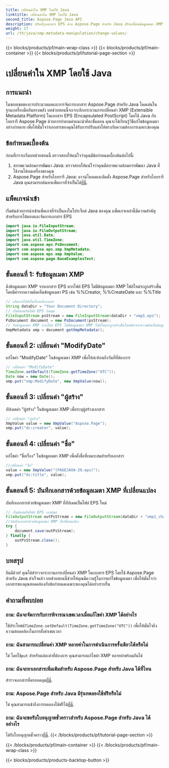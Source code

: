 ```yaml
---
title: เปลี่ยนค่าใน XMP โดยใช้ Java
linktitle: เปลี่ยนค่าใน XMP โดยใช้ Java
second_title: Aspose.Page Java API
description: ปรับปรุงเอกสาร EPS ด้วย Aspose.Page สำหรับ Java ปรับเปลี่ยนข้อมูลเมตา XMP ได้อย่างง่ายดายเพื่อเนื้อหาที่ได้รับการปรับแต่งและเป็นมืออาชีพ #การพัฒนาจาวา
weight: 17
url: /th/java/xmp-metadata-manipulation/change-values/
---
```


{{< blocks/products/pf/main-wrap-class >}}
{{< blocks/products/pf/main-container >}}
{{< blocks/products/pf/tutorial-page-section >}}

# เปลี่ยนค่าใน XMP โดยใช้ Java

## การแนะนำ
ในขอบเขตของการประมวลผลและการจัดการเอกสาร Aspose.Page สำหรับ Java โดดเด่นในฐานะเครื่องมืออันทรงพลัง บทช่วยสอนนี้จะเจาะลึกกระบวนการเปลี่ยนค่า XMP (Extensible Metadata Platform) ในเอกสาร EPS (Encapsulated PostScript) โดยใช้ Java กับไลบรารี Aspose.Page ด้วยการทำตามคำแนะนำทีละขั้นตอน คุณจะได้เรียนรู้วิธีแก้ไขข้อมูลเมตาอย่างง่ายดาย เพื่อให้มั่นใจว่าเอกสารของคุณได้รับการปรับแต่งให้ตรงกับความต้องการเฉพาะของคุณ
## ข้อกำหนดเบื้องต้น
ก่อนที่เราจะเริ่มบทช่วยสอนนี้ ตรวจสอบให้แน่ใจว่าคุณมีข้อกำหนดเบื้องต้นต่อไปนี้:
1. สภาพแวดล้อมการพัฒนา Java: ตรวจสอบให้แน่ใจว่าคุณมีสภาพแวดล้อมการพัฒนา Java ที่ใช้งานได้บนเครื่องของคุณ
2.  Aspose.Page สำหรับไลบรารี Java: ดาวน์โหลดและติดตั้ง Aspose.Page สำหรับไลบรารี Java คุณสามารถค้นหาแพ็คเกจที่จำเป็นได้[ที่นี่](https://releases.aspose.com/page/java/).
## แพ็คเกจนำเข้า
เริ่มต้นด้วยการนำเข้าแพ็คเกจที่จำเป็นลงในโปรเจ็กต์ Java ของคุณ แพ็คเกจเหล่านี้มีความสำคัญสำหรับการโต้ตอบและจัดการเอกสาร EPS
```java
import java.io.FileInputStream;
import java.io.FileOutputStream;
import java.util.Date;
import java.util.TimeZone;
import com.aspose.eps.PsDocument;
import com.aspose.eps.xmp.XmpMetadata;
import com.aspose.eps.xmp.XmpValue;
import com.aspose.page.BaseExamplesTest;
```
## ขั้นตอนที่ 1: รับข้อมูลเมตา XMP
ดึงข้อมูลเมตา XMP จากเอกสาร EPS หากไฟล์ EPS ไม่มีข้อมูลเมตา XMP ไฟล์ใหม่จะถูกสร้างขึ้นโดยมีค่าจากความคิดเห็นข้อมูลเมตา PS เช่น %%Creator, %%CreateDate และ %%Title
```java
// เส้นทางไปยังไดเร็กทอรีเอกสาร
String dataDir = "Your Document Directory";
// เริ่มต้นสตรีมไฟล์ EPS อินพุต
FileInputStream psStream = new FileInputStream(dataDir + "xmp1.eps");
PsDocument document = new PsDocument(psStream);
// รับข้อมูลเมตา XMP หากไฟล์ EPS ไม่มีข้อมูลเมตา XMP ไฟล์ใหม่จะถูกสร้างขึ้นโดยมีค่าจากความคิดเห็นข้อมูลเมตา PS
XmpMetadata xmp = document.getXmpMetadata();
```
## ขั้นตอนที่ 2: เปลี่ยนค่า "ModifyDate"
แก้ไขค่า "ModifyDate" ในข้อมูลเมตา XMP เพื่อให้สะท้อนถึงวันที่ที่ต้องการ
```java
// เปลี่ยนค่า "ModifyDate"
TimeZone.setDefault(TimeZone.getTimeZone("UTC"));
Date now = new Date();
xmp.put("xmp:ModifyDate", new XmpValue(now));
```
## ขั้นตอนที่ 3: เปลี่ยนค่า "ผู้สร้าง"
อัปเดตค่า "ผู้สร้าง" ในข้อมูลเมตา XMP เพื่อระบุผู้สร้างเอกสาร
```java
// เปลี่ยนค่า "ผู้สร้าง"
XmpValue value = new XmpValue("Aspose.Page");
xmp.put("dc:creator", value);
```
## ขั้นตอนที่ 4: เปลี่ยนค่า "ชื่อ"
แก้ไขค่า "ชื่อเรื่อง" ในข้อมูลเมตา XMP เพื่อตั้งชื่อที่เหมาะสมสำหรับเอกสาร
```java
//เปลี่ยนค่า "ชื่อ"
value = new XmpValue("(PAGEJAVA-29.eps)");
xmp.put("dc:title", value);
```
## ขั้นตอนที่ 5: บันทึกเอกสารด้วยข้อมูลเมตา XMP ที่เปลี่ยนแปลง
บันทึกเอกสารด้วยข้อมูลเมตา XMP ที่อัปเดตเป็นไฟล์ EPS ใหม่
```java
// เริ่มต้นสตรีมไฟล์ EPS เอาต์พุต
FileOutputStream outPsStream = new FileOutputStream(dataDir + "xmp1_changed.eps");
//บันทึกเอกสารด้วยข้อมูลเมตา XMP ที่เปลี่ยนแปลง
try {
    document.save(outPsStream);
} finally {
    outPsStream.close();
}
```
## บทสรุป
ยินดีด้วย! คุณได้สำรวจกระบวนการเปลี่ยนค่า XMP ในเอกสาร EPS โดยใช้ Aspose.Page สำหรับ Java สำเร็จแล้ว บทช่วยสอนนี้ช่วยให้คุณมีความรู้ในการแก้ไขข้อมูลเมตา เพื่อให้มั่นใจว่าเอกสารของคุณสอดคล้องกับข้อกำหนดเฉพาะของคุณได้อย่างราบรื่น
## คำถามที่พบบ่อย
### ถาม: ฉันจะจัดการกับการพิจารณาเขตเวลาเมื่อแก้ไขค่า XMP ได้อย่างไร
 ใช้ประโยชน์`TimeZone.setDefault(TimeZone.getTimeZone("UTC"))` เพื่อให้มั่นใจถึงความสอดคล้องในการตั้งค่าเขตเวลา
### ถาม: ฉันสามารถเปลี่ยนค่า XMP หลายค่าในการดำเนินการครั้งเดียวได้หรือไม่
 ใช่ โดยใช้`put` สำหรับแต่ละค่าที่ต้องการ คุณสามารถแก้ไขค่า XMP หลายค่าพร้อมกันได้
### ถาม: ฉันจะหาเอกสารเพิ่มเติมสำหรับ Aspose.Page สำหรับ Java ได้ที่ไหน
 สำรวจเอกสารที่ครอบคลุม[ที่นี่](https://reference.aspose.com/page/java/).
### ถาม: Aspose.Page สำหรับ Java มีรุ่นทดลองใช้ฟรีหรือไม่
 ใช่ คุณสามารถเข้าถึงการทดลองใช้ฟรีได้[ที่นี่](https://releases.aspose.com/).
### ถาม: ฉันจะขอรับใบอนุญาตชั่วคราวสำหรับ Aspose.Page สำหรับ Java ได้อย่างไร
 ได้รับใบอนุญาตชั่วคราว[ที่นี่](https://purchase.aspose.com/temporary-license/).
{{< /blocks/products/pf/tutorial-page-section >}}

{{< /blocks/products/pf/main-container >}}
{{< /blocks/products/pf/main-wrap-class >}}

{{< blocks/products/products-backtop-button >}}
